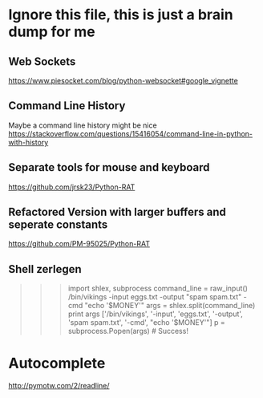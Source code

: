 # Ignore this file, this is just a brain dump for me

## Web Sockets

https://www.piesocket.com/blog/python-websocket#google_vignette

## Command Line History

Maybe a command line history might be nice
https://stackoverflow.com/questions/15416054/command-line-in-python-with-history


## Separate tools for mouse and keyboard

https://github.com/jrsk23/Python-RAT

## Refactored Version with larger buffers and seperate constants

https://github.com/PM-95025/Python-RAT

## Shell zerlegen
>>> import shlex, subprocess
>>> command_line = raw_input()
/bin/vikings -input eggs.txt -output "spam spam.txt" -cmd "echo '$MONEY'"
>>> args = shlex.split(command_line)
>>> print args
['/bin/vikings', '-input', 'eggs.txt', '-output', 'spam spam.txt', '-cmd', "echo '$MONEY'"]
>>> p = subprocess.Popen(args) # Success!

# Autocomplete
http://pymotw.com/2/readline/


